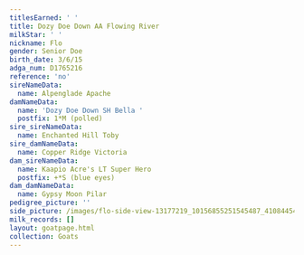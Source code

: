 ```yaml
---
titlesEarned: ' '
title: Dozy Doe Down AA Flowing River
milkStar: ' '
nickname: Flo
gender: Senior Doe
birth_date: 3/6/15
adga_num: D1765216
reference: 'no'
sireNameData:
  name: Alpenglade Apache
damNameData:
  name: 'Dozy Doe Down SH Bella '
  postfix: 1*M (polled)
sire_sireNameData:
  name: Enchanted Hill Toby
sire_damNameData:
  name: Copper Ridge Victoria
dam_sireNameData:
  name: Kaapio Acre's LT Super Hero
  postfix: +*S (blue eyes)
dam_damNameData:
  name: Gypsy Moon Pilar
pedigree_picture: ''
side_picture: /images/flo-side-view-13177219_10156855251545487_4108445470888386392_n.jpg
milk_records: []
layout: goatpage.html
collection: Goats
---
```


